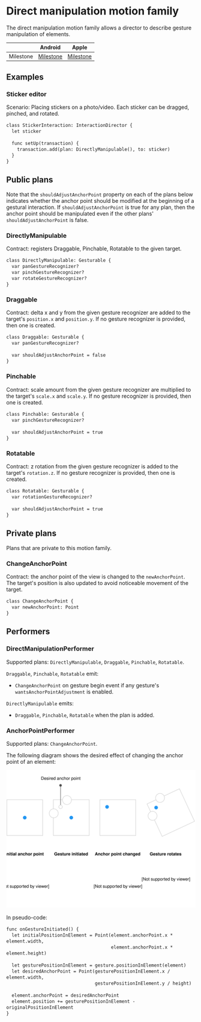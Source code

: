 # Direct manipulation motion family

The direct manipulation motion family allows a director to describe gesture manipulation of elements.

|           | Android   | Apple     |
| --------- |:---------:|:---------:|
| Milestone | [Milestone](https://github.com/material-motion/material-motion-family-direct-manipulation-android/milestone/1) | [Milestone](https://github.com/material-motion/material-motion-family-gestures-swift/milestone/1) |

## Examples

### Sticker editor

Scenario: Placing stickers on a photo/video. Each sticker can be dragged, pinched, and rotated.

    class StickerInteraction: InteractionDirector {
      let sticker
      
      func setUp(transaction) {
        transaction.add(plan: DirectlyManipulable(), to: sticker)
      }
    }

## Public plans

Note that the `shouldAdjustAnchorPoint` property on each of the plans below indicates whether the anchor point should be modified at the beginning of a gestural interaction. If `shouldAdjustAnchorPoint` is true for any plan, then the anchor point should be manipulated even if the other plans' `shouldAdjustAnchorPoint` is false.

### DirectlyManipulable

Contract: registers Draggable, Pinchable, Rotatable to the given target.

    class DirectlyManipulable: Gesturable {
      var panGestureRecognizer?
      var pinchGestureRecognizer?
      var rotateGestureRecognizer?
    }

### Draggable

Contract: delta x and y from the given gesture recognizer are added to the target's `position.x` and `position.y`. If no gesture recognizer is provided, then one is created.

    class Draggable: Gesturable {
      var panGestureRecognizer?
      
      var shouldAdjustAnchorPoint = false
    }

### Pinchable

Contract: scale amount from the given gesture recognizer are multiplied to the target's `scale.x` and `scale.y`. If no gesture recognizer is provided, then one is created.

    class Pinchable: Gesturable {
      var pinchGestureRecognizer?
      
      var shouldAdjustAnchorPoint = true
    }

### Rotatable

Contract: z rotation from the given gesture recognizer is added to the target's `rotation.z`. If no gesture recognizer is provided, then one is created.

    class Rotatable: Gesturable {
      var rotationGestureRecognizer?
      
      var shouldAdjustAnchorPoint = true
    }

## Private plans

Plans that are private to this motion family.

### ChangeAnchorPoint

Contract: the anchor point of the view is changed to the `newAnchorPoint`. The target's position is also updated to avoid noticeable movement of the target.

    class ChangeAnchorPoint {
      var newAnchorPoint: Point
    }

## Performers

### DirectManipulationPerformer

Supported plans: `DirectlyManipulable`, `Draggable`, `Pinchable`, `Rotatable`.

`Draggable`, `Pinchable`, `Rotatable` emit:

- `ChangeAnchorPoint` on gesture begin event if any gesture's `wantsAnchorPointAdjustment` is enabled.

`DirectlyManipulable` emits:

- `Draggable`, `Pinchable`, `Rotatable` when the plan is added.

### AnchorPointPerformer

Supported plans: `ChangeAnchorPoint`.

The following diagram shows the desired effect of changing the anchor point of an element:

![](../../_assets/AnchorPoint.svg)

In pseudo-code:

    func onGestureInitiated() {
      let initialPositionInElement = Point(element.anchorPoint.x * element.width,
                                           element.anchorPoint.x * element.height)

      let gesturePositionInElement = gesture.positionInElement(element)
      let desiredAnchorPoint = Point(gesturePositionInElement.x / element.width,
                                     gesturePositionInElement.y / height)

      element.anchorPoint = desiredAnchorPoint
      element.position += gesturePositionInElement - originalPositionInElement
    }
